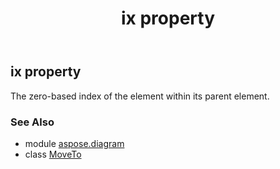 ﻿---
title: ix property
second_title: Aspose.Diagram for Python via .NET API References
description: 
type: docs
weight: 40
url: /python-net/aspose.diagram/moveto/ix/
is_root: false
---

## ix property


The zero-based index of the element within its parent element.

### See Also
* module [aspose.diagram](../../)
* class [MoveTo](/diagram/python-net/aspose.diagram/moveto)
